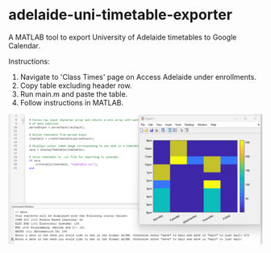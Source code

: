 # adelaide-uni-timetable-exporter
A MATLAB tool to export University of Adelaide timetables to Google Calendar.

Instructions:
1. Navigate to 'Class Times' page on Access Adelaide under enrollments.
2. Copy table excluding header row.
3. Run main.m and paste the table.
4. Follow instructions in MATLAB.

![Screenshot](timetableExporter.png)
